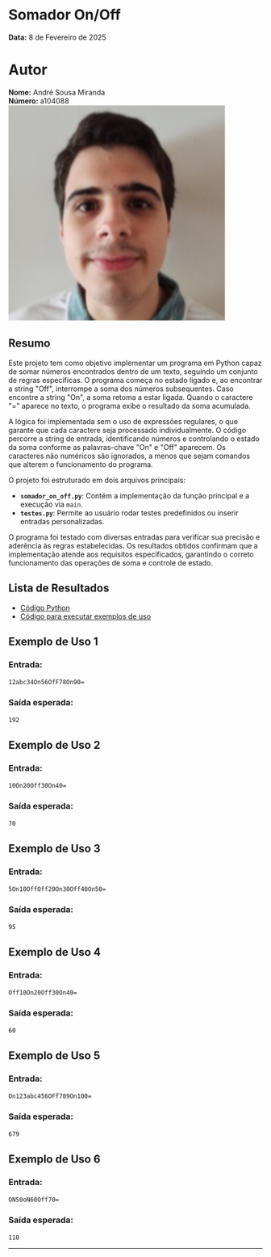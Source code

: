 # Somador On/Off

**Data:** 8 de Fevereiro de 2025

# Autor
**Nome:** André Sousa Miranda  
**Número:** a104088  
![Foto](image/AndreMiranda.png)

## Resumo
Este projeto tem como objetivo implementar um programa em Python capaz de somar números encontrados dentro de um texto, seguindo um conjunto de regras específicas. O programa começa no estado ligado e, ao encontrar a string "Off", interrompe a soma dos números subsequentes. Caso encontre a string "On", a soma retoma a estar ligada. Quando o caractere "=" aparece no texto, o programa exibe o resultado da soma acumulada.

A lógica foi implementada sem o uso de expressões regulares, o que garante que cada caractere seja processado individualmente. O código percorre a string de entrada, identificando números e controlando o estado da soma conforme as palavras-chave "On" e "Off" aparecem. Os caracteres não numéricos são ignorados, a menos que sejam comandos que alterem o funcionamento do programa.

O projeto foi estruturado em dois arquivos principais:
- **`somador_on_off.py`**: Contém a implementação da função principal e a execução via `main`.
- **`testes.py`**: Permite ao usuário rodar testes predefinidos ou inserir entradas personalizadas.

O programa foi testado com diversas entradas para verificar sua precisão e aderência às regras estabelecidas. Os resultados obtidos confirmam que a implementação atende aos requisitos especificados, garantindo o correto funcionamento das operações de soma e controle de estado.

## Lista de Resultados
- [Código Python](somador_on_off.py)
- [Código para executar exemplos de uso](testes.py)

## Exemplo de Uso 1
### Entrada:
```
12abc34On56OfF78On90=
```
### Saída esperada:
```
192
```

## Exemplo de Uso 2
### Entrada:
```
10On20Off30On40=
```
### Saída esperada:
```
70
```

## Exemplo de Uso 3
### Entrada:
```
5On10OffOff20On30Off40On50=
```
### Saída esperada:
```
95
```

## Exemplo de Uso 4
### Entrada:
```
Off10On20Off30On40=
```
### Saída esperada:
```
60
```

## Exemplo de Uso 5
### Entrada:
```
On123abc456OFf789On100=
```
### Saída esperada:
```
679
```

## Exemplo de Uso 6
### Entrada:
```
ON50oN60Off70=
```
### Saída esperada:
```
110
```

---



